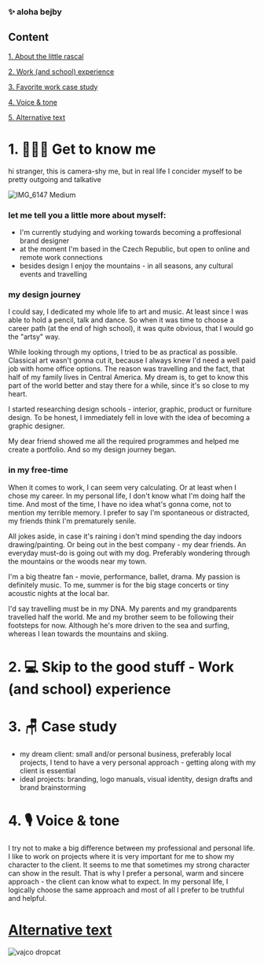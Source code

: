 ### ✨ aloha bejby 

## Content
[1. About the little rascal](aboutme)

[2. Work (and school) experience](https://enysojkova.github.io/Eny-S/#2-skip-to-the-good-stuff-work-and-school-experience)

[3. Favorite work case study](https://enysojkova.github.io/Eny-S/#3-case-study)

[4. Voice & tone](https://enysojkova.github.io/Eny-S/#3-case-study)

[5. Alternative text](https://enysojkova.github.io/Eny-S/#3-case-study)





# 1. 💁🏻‍♀️ Get to know me   

hi stranger, this is camera-shy me, but in real life I concider myself to be pretty outgoing and talkative

![IMG_6147 Medium](https://user-images.githubusercontent.com/116082681/217015392-b7343c94-1524-4cdc-95ac-a2d15d9ebb68.jpeg)


### let me tell you a little more about myself: 
- I'm currently studying and working towards becoming a proffesional brand designer
- at the moment I'm based in the Czech Republic, but open to online and remote work connections
- besides design I enjoy the mountains - in all seasons, any cultural events and travelling

### my design journey
I could say, I dedicated my whole life to art and music. At least since I was able to hold a pencil, talk and dance. So when it was time to choose a career path (at the end of high school), it was quite obvious, that I would go the "artsy" way. 

While looking through my options, I tried to be as practical as possible. Classical art wasn't gonna cut it, because I always knew I'd need a well paid job with home office options. The reason was travelling and the fact, that half of my family lives in Central America. My dream is, to get to know this part of the world better and stay there for a while, since it's so close to my heart. 

I started researching design schools - interior, graphic, product or furniture design. To be honest, I immediately fell in love with the idea of becoming a graphic designer. 

My dear friend showed me all the required programmes and helped me create a portfolio. And so my design journey began. 


### in my free-time  
When it comes to work, I can seem very calculating. Or at least when I chose my career. In my personal life, I don't know what I'm doing half the time. And most of the time, I have no idea what's gonna come, not to mention my terrible memory. I prefer to say I'm spontaneous or distracted, my friends think I'm prematurely senile. 

All jokes aside, in case it's raining i don't mind spending the day indoors drawing/painting. Or being out in the best company - my dear friends. An everyday must-do is going out with my dog. Preferably wondering through the mountains or the woods near my town. 

I'm a big theatre fan - movie, performance, ballet, drama. My passion is definitely music. To me, summer is for the big stage concerts or tiny acoustic nights at the local bar. 

I'd say travelling must be in my DNA. My parents and my grandparents travelled half the world. Me and my brother seem to be following their footsteps for now. Although he's more driven to the sea and surfing, whereas I lean towards the mountains and skiing.  






# 2. 💻 Skip to the good stuff - Work (and school) experience


# 3. 🪑 Case study


- my dream client: small and/or personal business, preferably local projects, I tend to have a very personal approach - getting along with my client is essential
- ideal projects: branding, logo manuals, visual identity, design drafts and brand brainstorming

# 4. 🎙️ Voice & tone 
I try not to make a big difference between my professional and personal life. I like to work on projects where it is very important for me to show my character to the client. It seems to me that sometimes my strong character can show in the result. That is why I prefer a personal, warm and sincere approach - the client can know what to expect. In my personal life, I logically choose the same approach and most of all I prefer to be truthful and helpful.


# [Alternative text](01-alterative-text)

![vajco dropcat](https://user-images.githubusercontent.com/116082681/197730232-f8a9f528-50c2-48ac-8205-953b24cd4ba3.png)
